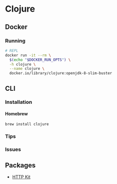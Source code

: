 # Clojure

<!--
https://pragprog.com/titles/dswdcloj3/web-development-with-clojure-third-edition/

https://github.com/carlosvalarezo/democars
https://github.com/braidchat/braid
https://github.com/pkamenarsky/atea
https://github.com/nubank/basic-microservice-example
https://github.com/lagenorhynque/microservices-with-clojure

https://www.packtpub.com/application-development/microservices-clojure
https://pragprog.com/book/vmclojeco/clojure-applied
https://www.amazon.com/Joy-Clojure-Michael-Fogus/dp/1617291412

https://github.com/practicalli
http://www.practical.li/

https://dzone.com/articles/why-clojure-4-tech-reasons
https://blog.developer.atlassian.com/why-clojure/
https://github.com/PacktPublishing/Microservices-with-Clojure
https://purelyfunctional.tv/guide/how-to-install-clojure/
https://www.casadocodigo.com.br/products/livro-programacao-funcional-clojure?_pos=1&_sid=cb435693f&_ss=r
https://medium.com/@daniel.oliver.king/a-clojure-development-environment-that-gets-out-of-your-way-c11e6711ead3

https://clojure.org/community/companies
https://clojure.org/stories/pisano
-->

## Docker

### Running

```sh
# REPL
docker run -it --rm \
  $(echo "$DOCKER_RUN_OPTS") \
  -h clojure \
  --name clojure \
  docker.io/library/clojure:openjdk-8-slim-buster
```

## CLI

### Installation

#### Homebrew

```sh
brew install clojure
```

<!-- ### Usage

```sh
# Version
clojure -e '(clojure-version)'
clojure -e '(println (clojure-version))'
``` -->

### Tips

<!-- #### Visual Studio Code

```sh
code --install-extension betterthantomorrow.calva
``` -->

### Issues

<!-- ####

```log
Error building classpath. Failed to read artifact descriptor for org.clojure:clojure:jar:1.10.1
```

```sh
# APT
# sudo dpkg --purge --force-depends ca-certificates-java
sudo apt -y install ca-certificates-java
``` -->

## Packages

- [HTTP Kit](https://github.com/http-kit/http-kit)
